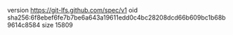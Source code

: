 version https://git-lfs.github.com/spec/v1
oid sha256:6f8ebef6fe7b7be6a643a19611edd0c4bc28208dcd66b609bc1b68b9614c8584
size 15809
